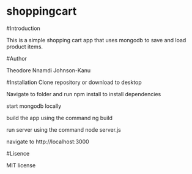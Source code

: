 # shoppingcart



#Introduction

This is a simple shopping cart app that uses mongodb to save and load product items.

#Author 

Theodore Nnamdi Johnson-Kanu


#Installation
Clone repository or download to desktop

Navigate to folder and run npm install to install dependencies

start mongodb locally

build the app using the command ng build

run server using the command node server.js

navigate to http://localhost:3000

#Lisence

MIT license

 


